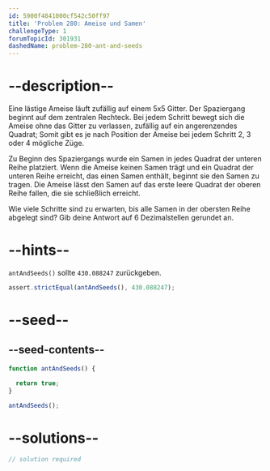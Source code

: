 ```yaml
---
id: 5900f4841000cf542c50ff97
title: 'Problem 280: Ameise und Samen'
challengeType: 1
forumTopicId: 301931
dashedName: problem-280-ant-and-seeds
---
```


# --description--

Eine lästige Ameise läuft zufällig auf einem 5x5 Gitter. Der Spaziergang beginnt auf dem zentralen Rechteck. Bei jedem Schritt bewegt sich die Ameise ohne das Gitter zu verlassen, zufällig auf ein angerenzendes Quadrat; Somit gibt es je nach Position der Ameise bei jedem Schritt 2, 3 oder 4 mögliche Züge.

Zu Beginn des Spaziergangs wurde ein Samen in jedes Quadrat der unteren Reihe platziert. Wenn die Ameise keinen Samen trägt und ein Quadrat der unteren Reihe erreicht, das einen Samen enthält, beginnt sie den Samen zu tragen. Die Ameise lässt den Samen auf das erste leere Quadrat der oberen Reihe fallen, die sie schließlich erreicht.

Wie viele Schritte sind zu erwarten, bis alle Samen in der obersten Reihe abgelegt sind? Gib deine Antwort auf 6 Dezimalstellen gerundet an.

# --hints--

`antAndSeeds()` sollte `430.088247` zurückgeben.

```js
assert.strictEqual(antAndSeeds(), 430.088247);
```

# --seed--

## --seed-contents--

```js
function antAndSeeds() {

  return true;
}

antAndSeeds();
```

# --solutions--

```js
// solution required
```
